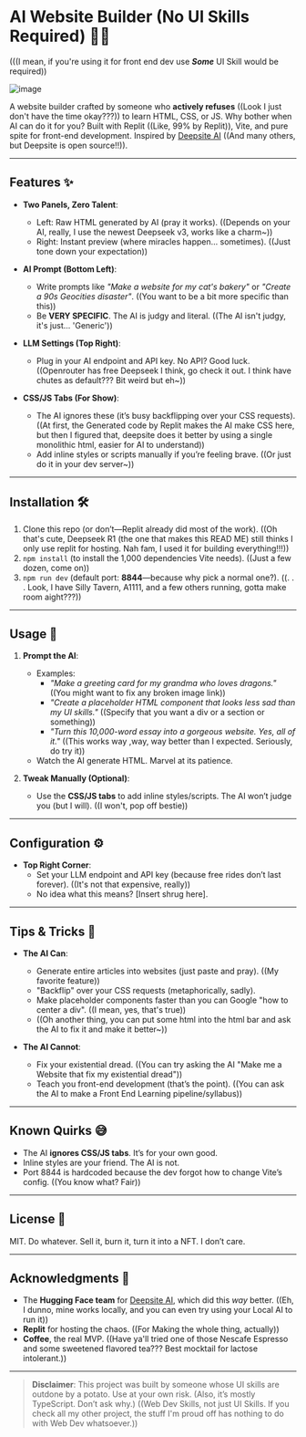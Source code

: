 # AI Website Builder (No UI Skills Required) 🤖💅
(((I mean, if you're using it for front end dev use ***Some*** UI Skill would be required))

![image](https://github.com/user-attachments/assets/b14efe8c-dff1-41dc-8336-fa2450ccd766)


A website builder crafted by someone who **actively refuses** ((Look I just don't have the time okay???)) to learn HTML, CSS, or JS. Why bother when AI can do it for you? Built with Replit ((Like, 99% by Replit)), Vite, and pure spite for front-end development. Inspired by [Deepsite AI](https://huggingface.co/spaces/enzostvs/deepsite) ((And many others, but Deepsite is open source!!)).

---

## Features ✨

- **Two Panels, Zero Talent**:
  - Left: Raw HTML generated by AI (pray it works). ((Depends on your AI, really, I use the newest Deepseek v3, works like a charm~))
  - Right: Instant preview (where miracles happen... sometimes). ((Just tone down your expectation))

- **AI Prompt (Bottom Left)**:
  - Write prompts like _"Make a website for my cat's bakery"_ or _"Create a 90s Geocities disaster"_. ((You want to be a bit more specific than this))
  - Be **VERY SPECIFIC**. The AI is judgy and literal. ((The AI isn't judgy, it's just... 'Generic'))

- **LLM Settings (Top Right)**:
  - Plug in your AI endpoint and API key. No API? Good luck. ((Openrouter has free Deepseek I think, go check it out. I think have chutes as default??? Bit weird but eh~))

- **CSS/JS Tabs (For Show)**:
  - The AI ignores these (it’s busy backflipping over your CSS requests). ((At first, the Generated code by Replit makes the AI make CSS here, but then I figured that, deepsite does it better by using a single monolithic html, easier for AI to understand))
  - Add inline styles or scripts manually if you’re feeling brave. ((Or just  do it in your dev server~))

---

## Installation 🛠️

1. Clone this repo (or don’t—Replit already did most of the work). ((Oh that's cute, Deepseek R1 (the one that makes this READ ME) still thinks I only use replit for hosting. Nah fam, I used it for building everything!!!))
2. `npm install` (to install the 1,000 dependencies Vite needs). ((Just a few dozen, come on))
3. `npm run dev` (default port: **8844**—because why pick a normal one?). ((. . . Look, I have Silly Tavern, A1111, and a few others running, gotta make room aight???))

---

## Usage 🎩

1. **Prompt the AI**:
   - Examples:
     - _"Make a greeting card for my grandma who loves dragons."_ ((You might want to fix any broken image link))
     - _"Create a placeholder HTML component that looks less sad than my UI skills."_ ((Specify that you want a div or a section or something))
     - _"Turn this 10,000-word essay into a gorgeous website. Yes, all of it."_ ((This works way ,way, way better than I expected. Seriously, do try it))
   - Watch the AI generate HTML. Marvel at its patience. 

2. **Tweak Manually (Optional)**:
   - Use the **CSS/JS tabs** to add inline styles/scripts. The AI won’t judge you (but I will). ((I won't, pop off bestie))

---

## Configuration ⚙️

- **Top Right Corner**:
  - Set your LLM endpoint and API key (because free rides don’t last forever). ((It's not that expensive, really))
  - No idea what this means? [Insert shrug here]. 

---

## Tips & Tricks 🧠

- **The AI Can**:
  - Generate entire articles into websites (just paste and pray). ((My favorite feature))
  - "Backflip" over your CSS requests (metaphorically, sadly). 
  - Make placeholder components faster than you can Google "how to center a div". ((I mean, yes, that's true))
  - ((Oh another thing, you can put some html into the html bar and ask the AI to fix it and make it better~))

- **The AI Cannot**:
  - Fix your existential dread. ((You can try asking the AI "Make me a Website that fix my existential dread"))
  - Teach you front-end development (that’s the point). ((You can ask the AI to make a Front End Learning pipeline/syllabus))

---

## Known Quirks 😅

- The AI **ignores CSS/JS tabs**. It’s for your own good.
- Inline styles are your friend. The AI is not.
- Port 8844 is hardcoded because the dev forgot how to change Vite’s config. ((You know what? Fair))

---

## License 📜

MIT. Do whatever. Sell it, burn it, turn it into a NFT. I don’t care.

---

## Acknowledgments 🙏

- The **Hugging Face team** for [Deepsite AI](https://huggingface.co/spaces/enzostvs/deepsite), which did this *way* better. ((Eh, I dunno, mine works locally, and you can even try using your Local AI to run it))
- **Replit** for hosting the chaos. ((For Making the whole thing, actually))
- **Coffee**, the real MVP. ((Have ya'll tried one of those Nescafe Espresso and some sweetened  flavored tea??? Best mocktail for lactose intolerant.))

---

> **Disclaimer**: This project was built by someone whose UI skills are outdone by a potato. Use at your own risk. (Also, it’s mostly TypeScript. Don’t ask why.) ((Web Dev Skills, not just UI Skills. If you check all my other project, the stuff I'm proud off has nothing to do with Web Dev whatsoever.))
> 
